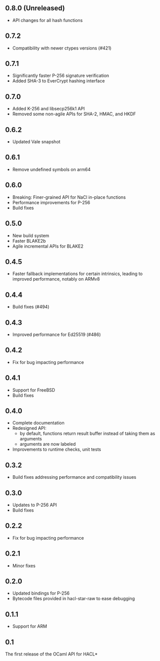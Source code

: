 ## 0.8.0 (Unreleased)
- API changes for all hash functions

## 0.7.2
- Compatibility with newer ctypes versions (#421)

## 0.7.1
- Significantly faster P-256 signature verification
- Added SHA-3 to EverCrypt hashing interface

## 0.7.0
- Added K-256 and libsecp256k1 API
- Removed some non-agile APIs for SHA-2, HMAC, and HKDF

## 0.6.2
- Updated Vale snapshot

## 0.6.1
- Remove undefined symbols on arm64

## 0.6.0
- Breaking: Finer-grained API for NaCl in-place functions
- Performance improvements for P-256
- Build fixes

## 0.5.0
- New build system
- Faster BLAKE2b
- Agile incremental APIs for BLAKE2

## 0.4.5
- Faster fallback implementations for certain intrinsics, leading to improved
  performance, notably on ARMv8

## 0.4.4
- Build fixes (#494)

## 0.4.3
- Improved performance for Ed25519 (#486)

## 0.4.2
- Fix for bug impacting performance

## 0.4.1
- Support for FreeBSD
- Build fixes

## 0.4.0
- Complete documentation
- Redesigned API:
  * by default, functions return result buffer instead of taking them as arguments
  * arguments are now labeled
- Improvements to runtime checks, unit tests

## 0.3.2
- Build fixes addressing performance and compatibility issues

## 0.3.0
- Updates to P-256 API
- Build fixes

## 0.2.2
- Fix for bug impacting performance

## 0.2.1
- Minor fixes

## 0.2.0
- Updated bindings for P-256
- Bytecode files provided in hacl-star-raw to ease debugging

## 0.1.1
- Support for ARM

## 0.1
The first release of the OCaml API for HACL*
